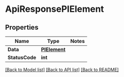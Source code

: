 # ApiResponsePIElement

## Properties
Name | Type | Notes
------------ | ------------- | -------------
**Data** | **[**PIElement**](../Model/PIElement.md)**
**StatusCode** | **int**

[[Back to Model list]](../../README.md#documentation-for-models) [[Back to API list]](../../README.md#documentation-for-api-endpoints) [[Back to README]](../../README.md)
